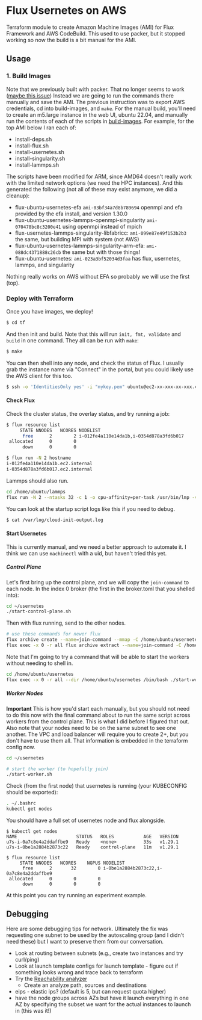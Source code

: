 # Flux Usernetes on AWS

Terraform module to create Amazon Machine Images (AMI) for Flux Framework and AWS CodeBuild.
This used to use packer, but it stopped working so now the build is a bit manual for the AMI.

## Usage

### 1. Build Images

Note that we previously built with packer. That no longer seems to work ([maybe this issue](https://github.com/hashicorp/packer/issues/8180))
Instead we are going to run the commands there manually and save the AMI. The previous instruction was to export AWS credentials, cd into build-images,
and `make`. For the manual build, you'll need to create an m5.large instance in the web UI, ubuntu 22.04, and manually run the contents of each
of the scripts in [build-images](build-images). For example, for the top AMI below I ran each of:

- install-deps.sh
- install-flux.sh
- install-usernetes.sh
- install-singularity.sh
- install-lammps.sh 

The scripts have been modified for ARM, since AMD64 doesn't really work with the limited network options (we need the HPC instances). And this generated the following (not all of these may exist anymore, we did a cleanup):

- flux-ubuntu-usernetes-efa `ami-03bf34a7d8b789694` openmpi and efa provided by the efa install, and version 1.30.0
- flux-ubuntu-usernetes-lammps-openmpi-singularity `ami-070478bc8c3200e41` using openmpi instead of mpich
- flux-usernetes-lammps-singularity-libfabricc: `ami-099e87e49f153b2b3` the same, but building MPI with system (not AWS)
- flux-ubuntu-usernetes-lammps-singularity-arm-efa: `ami-088dc4371888c26cb` the same but with those things!
- flux-ubuntu-usernetes: `ami-023a3bf52034d3faa` has flux, usernetes, lammps, and singularity

Nothing really works on AWS without EFA so probably we will use the first (top).

### Deploy with Terraform

Once you have images, we deploy!

```bash
$ cd tf
```

And then init and build. Note that this will run `init, fmt, validate` and `build` in one command.
They all can be run with `make`:

```bash
$ make
```

You can then shell into any node, and check the status of Flux. I usually grab the instance
name via "Connect" in the portal, but you could likely use the AWS client for this too.

```bash
$ ssh -o 'IdentitiesOnly yes' -i "mykey.pem" ubuntu@ec2-xx-xxx-xx-xxx.compute-1.amazonaws.com
```

#### Check Flux

Check the cluster status, the overlay status, and try running a job:

```bash
$ flux resource list
     STATE NNODES   NCORES NODELIST
      free      2        2 i-012fe4a110e14da1b,i-0354d878a3fd6b017
 allocated      0        0 
      down      0        0 
```
```bash
$ flux run -N 2 hostname
i-012fe4a110e14da1b.ec2.internal
i-0354d878a3fd6b017.ec2.internal
```

Lammps should also run.

```bash
cd /home/ubuntu/lammps
flux run -N 2 --ntasks 32 -c 1 -o cpu-affinity=per-task /usr/bin/lmp -v x 2 -v y 2 -v z 2 -in ./in.reaxff.hns -nocite
```

You can look at the startup script logs like this if you need to debug.

```bash
$ cat /var/log/cloud-init-output.log
```

#### Start Usernetes

This is currently manual, and we need a better approach to automate it. I think we can use `machinectl` with a uid,
but haven't tried this yet.

##### Control Plane

Let's first bring up the control plane, and we will copy the `join-command` to each node.
In the index 0 broker (the first in the broker.toml that you shelled into):

```bash
cd ~/usernetes
./start-control-plane.sh
```

Then with flux running, send to the other nodes.

```bash
# use these commands for newer flux
flux archive create --name=join-command --mmap -C /home/ubuntu/usernetes join-command
flux exec -x 0 -r all flux archive extract --name=join-command -C /home/ubuntu/usernetes
```

Note that I'm going to try a command that will be able to start the workers without needing to shell in.

```bash
cd /home/ubuntu/usernetes
flux exec -x 0 -r all --dir /home/ubuntu/usernetes /bin/bash ./start-worker.sh
```

##### Worker Nodes

**Important** This is how you'd start each manually, but you should not need to do this now with the final command about to run the same script across workers from the control plane. This is what I did before I figured that out. Also note that your nodes need to be on the same subnet to see one another. The VPC and load balancer will require you to create 2+, but you don't have to use them all. That information is embedded in the terraform config now.

```bash
cd ~/usernetes

# start the worker (to hopefully join)
./start-worker.sh
```

Check (from the first node) that usernetes is running (your KUBECONFIG should be exported):

```bash
. ~/.bashrc
kubectl get nodes
```

You should have a full set of usernetes node and flux alongside.

```console
$ kubectl get nodes
NAME                      STATUS   ROLES           AGE   VERSION
u7s-i-0a7c8e4a2ddaffbe9   Ready    <none>          33s   v1.29.1
u7s-i-0be1a2884b2873c22   Ready    control-plane   11m   v1.29.1
```
```console
$ flux resource list
     STATE NNODES   NCORES    NGPUS NODELIST
      free      2       32        0 i-0be1a2884b2873c22,i-0a7c8e4a2ddaffbe9
 allocated      0        0        0 
      down      0        0        0 
```

At this point you can try running an experiment example.

## Debugging

Here are some debugging tips for network. Ultimately the fix was requesting one subnet
to be used by the autoscaling group (and I didn't need these) but I want to preserve
them from our conversation.

- Look at routing between subnets (e.g., create two instances and try curl/ping)
- Look at launch template configs for launch template - figure out if something looks wrong and trace back to terraform
- Try the [Reachability analyzer](https://console.aws.amazon.com/networkinsights/home#ReachabilityAnalyzer)
  - Create an analyze path, sources and destinations 
- eips - elastic ips? (default is 5, but can request quota higher)
- have the node groups across AZs but have it launch everything in one AZ by specifying the subset we want for the actual instances to launch in (this was it!)
